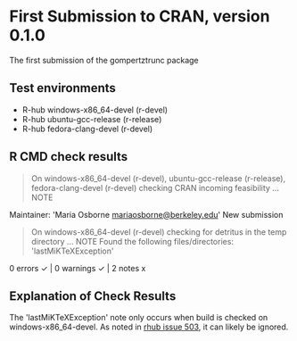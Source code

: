 # First Submission to CRAN, version 0.1.0

The first submission of the gompertztrunc package

## Test environments
- R-hub windows-x86_64-devel (r-devel)
- R-hub ubuntu-gcc-release (r-release)
- R-hub fedora-clang-devel (r-devel)

## R CMD check results
> On windows-x86_64-devel (r-devel), ubuntu-gcc-release (r-release), fedora-clang-devel (r-devel)
  checking CRAN incoming feasibility ... NOTE
  
  Maintainer: 'Maria Osborne <mariaosborne@berkeley.edu>'
  New submission

> On windows-x86_64-devel (r-devel)
  checking for detritus in the temp directory ... NOTE
  Found the following files/directories:
    'lastMiKTeXException'

0 errors ✓ | 0 warnings ✓ | 2 notes x

## Explanation of Check Results

The 'lastMiKTeXException' note only occurs when build is checked on windows-x86_64-devel. As noted in [rhub issue 503](https://github.com/r-hub/rhub/issues/503), it can likely be ignored.


